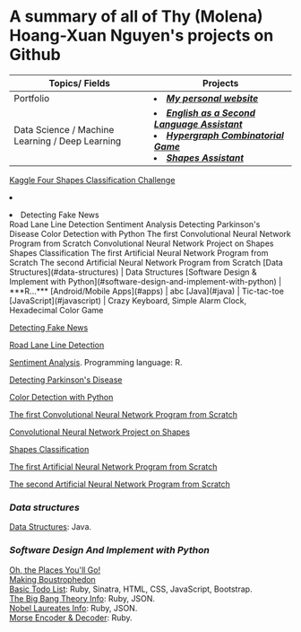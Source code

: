 # A summary of all of Thy (Molena) Hoang-Xuan Nguyen's projects on Github

Topics/ Fields | Projects
---------- | --------
Portfolio |<li/>[***My personal website***](https://molenathyhoangxuannguyen.github.io/molenathyhoangxuannguyen/)
Data Science / Machine Learning / Deep Learning | <li/> [***English as a Second Language Assistant***](https://molenathyhoangxuannguyen.github.io/English_as_a_Second_Language_Assistant/) <li/> [***Hypergraph Combinatorial Game***](https://github.com/molenathyhoangxuannguyen/Hypergraph_Combinatorial_Game) </li> <li> [***Shapes Assistant***](https://github.com/molenathyhoangxuannguyen/Shapes_Assistant) <br/>
[Kaggle Four Shapes Classification Challenge](https://github.com/molenathyhoangxuannguyen/Kaggle-Four-Shapes-Classification-Challenge) <li/>


<li> Detecting Fake News </li> Road Lane Line Detection</li> Sentiment Analysis </li> Detecting Parkinson's Disease </li> Color Detection with Python </li> The first Convolutional Neural Network Program from Scratch </li> Convolutional Neural Network Project on Shapes </li> Shapes Classification </li> The first Artificial Neural Network Program from Scratch </li> The second Artificial Neural Network Program from Scratch </li>
[Data Structures](#data-structures) | Data Structures
[Software Design & Implement with Python](#software-design-and-implement-with-python) | ***R...***
[Android/Mobile Apps](#apps) | abc
[Java](#java) | Tic-tac-toe
[JavaScript](#javascript) | Crazy Keyboard, Simple Alarm Clock, Hexadecimal Color Game









[Detecting Fake News](https://github.com/molenathyhoangxuannguyen/Detecting-Fake-News) <br />



[Road Lane Line Detection](https://github.com/molenathyhoangxuannguyen/Road-Lane-Line-Detection) <br />


[Sentiment Analysis](https://github.com/molenathyhoangxuannguyen/Sentiment-Analysis). Programming language: R. <br /> 


[Detecting Parkinson's Disease](https://github.com/molenathyhoangxuannguyen/Detecting-Parkinsons-Disease)


[Color Detection with Python](https://github.com/molenathyhoangxuannguyen/Color-Detection-with-Python)


[The first Convolutional Neural Network Program from Scratch](https://github.com/molenathyhoangxuannguyen/The-first-Convolutional-Neural-Network-Program-From-Scratch) <br />


[Convolutional Neural Network Project on Shapes](https://github.com/molenathyhoangxuannguyen/Convolutional-Neural-Network-Project-on-Shapes) <br />


[Shapes Classification](https://github.com/molenathyhoangxuannguyen/Shapes-Classification) <br />


[The first Artificial Neural Network Program from Scratch](https://github.com/molenathyhoangxuannguyen/The-first-Artificial-Neural-Network-Program-From-Scratch) <br />


[The second Artificial Neural Network Program from Scratch](https://github.com/molenathyhoangxuannguyen/The-second-Artificial-Neural-Network-Program-From-Scratch) <br />


### ***Data structures***
[Data Structures](https://github.com/khoa165/data-structures): Java. <br />

### ***Software Design And Implement with Python***
[Oh, the Places You'll Go!](https://github.com/molenathyhoangxuannguyen/Oh-the-Places-You-will-Go) <br />
[Making Boustrophedon](https://github.com/molenathyhoangxuannguyen/Making-boustrophedon) <br />
[Basic Todo List](https://github.com/khoa165/personalized-todo-list): Ruby, Sinatra, HTML, CSS, JavaScript, Bootstrap. <br />
[The Big Bang Theory Info](https://github.com/khoa165/the-big-bang-theory): Ruby, JSON. <br />
[Nobel Laureates Info](https://github.com/khoa165/nobel-laureates): Ruby, JSON. <br />
[Morse Encoder & Decoder](https://github.com/khoa165/morse-code-encoder-decoder): Ruby. <br />

